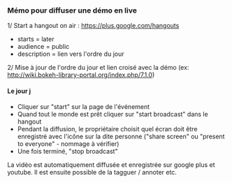 ### Mémo pour diffuser une démo en live

1/ Start a hangout on air : https://plus.google.com/hangouts
- starts = later 
- audience = public
- description = lien vers l'ordre du jour 

2/ Mise à jour de l'ordre du jour et lien croisé avec la démo 
(ex: http://wiki.bokeh-library-portal.org/index.php/7.1.0)

#### Le jour j

- Cliquer sur "start" sur la page de l'événement
- Quand tout le monde est prêt cliquer sur "start broadcast" dans le hangout
- Pendant la diffusion, le propriétaire choisit quel écran doit être enregistré avec l'icône sur la dite personne ("share screen" ou "present to everyone" - nommage à vérifier)
- Une fois terminé, "stop broadcast"

La vidéo est automatiquement diffusée et enregistrée sur google plus et youtube. Il est ensuite possible de la tagguer / annoter etc.